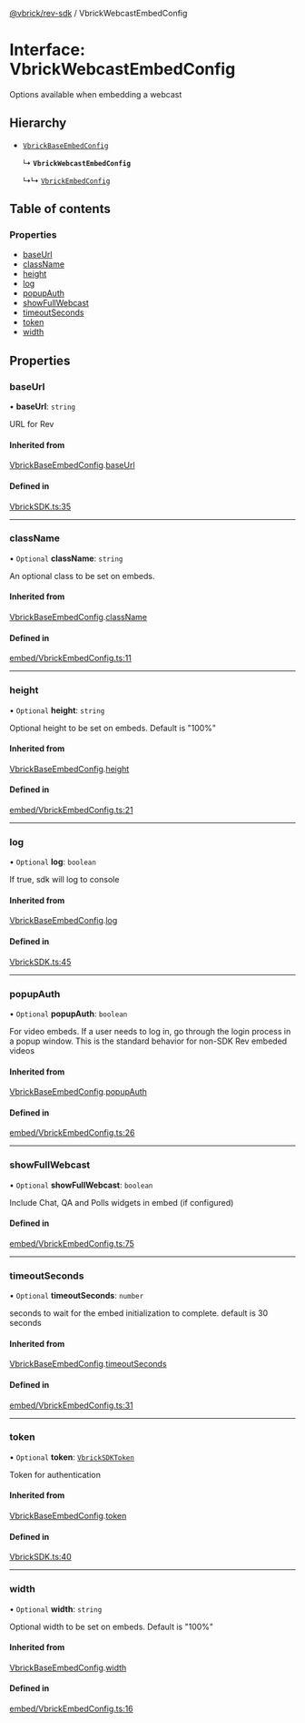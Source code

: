 [@vbrick/rev-sdk](../README.md) / VbrickWebcastEmbedConfig

# Interface: VbrickWebcastEmbedConfig

Options available when embedding a webcast

## Hierarchy

- [`VbrickBaseEmbedConfig`](VbrickBaseEmbedConfig.md)

  ↳ **`VbrickWebcastEmbedConfig`**

  ↳↳ [`VbrickEmbedConfig`](VbrickEmbedConfig.md)

## Table of contents

### Properties

- [baseUrl](VbrickWebcastEmbedConfig.md#baseurl)
- [className](VbrickWebcastEmbedConfig.md#classname)
- [height](VbrickWebcastEmbedConfig.md#height)
- [log](VbrickWebcastEmbedConfig.md#log)
- [popupAuth](VbrickWebcastEmbedConfig.md#popupauth)
- [showFullWebcast](VbrickWebcastEmbedConfig.md#showfullwebcast)
- [timeoutSeconds](VbrickWebcastEmbedConfig.md#timeoutseconds)
- [token](VbrickWebcastEmbedConfig.md#token)
- [width](VbrickWebcastEmbedConfig.md#width)

## Properties

### baseUrl

• **baseUrl**: `string`

URL for Rev

#### Inherited from

[VbrickBaseEmbedConfig](VbrickBaseEmbedConfig.md).[baseUrl](VbrickBaseEmbedConfig.md#baseurl)

#### Defined in

[VbrickSDK.ts:35](https://github.com/vbrick/rev-sdk-js/blob/384c0dd/src/VbrickSDK.ts#L35)

___

### className

• `Optional` **className**: `string`

An optional class to be set on embeds.

#### Inherited from

[VbrickBaseEmbedConfig](VbrickBaseEmbedConfig.md).[className](VbrickBaseEmbedConfig.md#classname)

#### Defined in

[embed/VbrickEmbedConfig.ts:11](https://github.com/vbrick/rev-sdk-js/blob/384c0dd/src/embed/VbrickEmbedConfig.ts#L11)

___

### height

• `Optional` **height**: `string`

Optional height to be set on embeds. Default is "100%"

#### Inherited from

[VbrickBaseEmbedConfig](VbrickBaseEmbedConfig.md).[height](VbrickBaseEmbedConfig.md#height)

#### Defined in

[embed/VbrickEmbedConfig.ts:21](https://github.com/vbrick/rev-sdk-js/blob/384c0dd/src/embed/VbrickEmbedConfig.ts#L21)

___

### log

• `Optional` **log**: `boolean`

If true, sdk will log to console

#### Inherited from

[VbrickBaseEmbedConfig](VbrickBaseEmbedConfig.md).[log](VbrickBaseEmbedConfig.md#log)

#### Defined in

[VbrickSDK.ts:45](https://github.com/vbrick/rev-sdk-js/blob/384c0dd/src/VbrickSDK.ts#L45)

___

### popupAuth

• `Optional` **popupAuth**: `boolean`

For video embeds. If a user needs to log in, go through the login process in a popup window. This is the standard behavior for non-SDK Rev embeded videos

#### Inherited from

[VbrickBaseEmbedConfig](VbrickBaseEmbedConfig.md).[popupAuth](VbrickBaseEmbedConfig.md#popupauth)

#### Defined in

[embed/VbrickEmbedConfig.ts:26](https://github.com/vbrick/rev-sdk-js/blob/384c0dd/src/embed/VbrickEmbedConfig.ts#L26)

___

### showFullWebcast

• `Optional` **showFullWebcast**: `boolean`

Include Chat, QA and Polls widgets in embed (if configured)

#### Defined in

[embed/VbrickEmbedConfig.ts:75](https://github.com/vbrick/rev-sdk-js/blob/384c0dd/src/embed/VbrickEmbedConfig.ts#L75)

___

### timeoutSeconds

• `Optional` **timeoutSeconds**: `number`

seconds to wait for the embed initialization to complete. default is 30 seconds

#### Inherited from

[VbrickBaseEmbedConfig](VbrickBaseEmbedConfig.md).[timeoutSeconds](VbrickBaseEmbedConfig.md#timeoutseconds)

#### Defined in

[embed/VbrickEmbedConfig.ts:31](https://github.com/vbrick/rev-sdk-js/blob/384c0dd/src/embed/VbrickEmbedConfig.ts#L31)

___

### token

• `Optional` **token**: [`VbrickSDKToken`](VbrickSDKToken.md)

Token for authentication

#### Inherited from

[VbrickBaseEmbedConfig](VbrickBaseEmbedConfig.md).[token](VbrickBaseEmbedConfig.md#token)

#### Defined in

[VbrickSDK.ts:40](https://github.com/vbrick/rev-sdk-js/blob/384c0dd/src/VbrickSDK.ts#L40)

___

### width

• `Optional` **width**: `string`

Optional width to be set on embeds. Default is "100%"

#### Inherited from

[VbrickBaseEmbedConfig](VbrickBaseEmbedConfig.md).[width](VbrickBaseEmbedConfig.md#width)

#### Defined in

[embed/VbrickEmbedConfig.ts:16](https://github.com/vbrick/rev-sdk-js/blob/384c0dd/src/embed/VbrickEmbedConfig.ts#L16)
